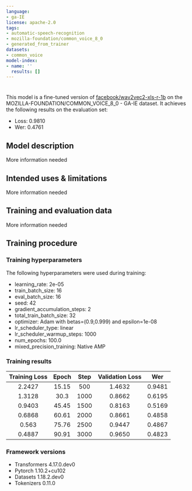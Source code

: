 ```yaml
---
language:
- ga-IE
license: apache-2.0
tags:
- automatic-speech-recognition
- mozilla-foundation/common_voice_8_0
- generated_from_trainer
datasets:
- common_voice
model-index:
- name: ''
  results: []
---
```


<!-- This model card has been generated automatically according to the information the Trainer had access to. You
should probably proofread and complete it, then remove this comment. -->

# 

This model is a fine-tuned version of [facebook/wav2vec2-xls-r-1b](https://huggingface.co/facebook/wav2vec2-xls-r-1b) on the MOZILLA-FOUNDATION/COMMON_VOICE_8_0 - GA-IE dataset.
It achieves the following results on the evaluation set:
- Loss: 0.9810
- Wer: 0.4761

## Model description

More information needed

## Intended uses & limitations

More information needed

## Training and evaluation data

More information needed

## Training procedure

### Training hyperparameters

The following hyperparameters were used during training:
- learning_rate: 2e-05
- train_batch_size: 16
- eval_batch_size: 16
- seed: 42
- gradient_accumulation_steps: 2
- total_train_batch_size: 32
- optimizer: Adam with betas=(0.9,0.999) and epsilon=1e-08
- lr_scheduler_type: linear
- lr_scheduler_warmup_steps: 1000
- num_epochs: 100.0
- mixed_precision_training: Native AMP

### Training results

| Training Loss | Epoch | Step | Validation Loss | Wer    |
|:-------------:|:-----:|:----:|:---------------:|:------:|
| 2.2427        | 15.15 | 500  | 1.4632          | 0.9481 |
| 1.3128        | 30.3  | 1000 | 0.8662          | 0.6195 |
| 0.9403        | 45.45 | 1500 | 0.8163          | 0.5169 |
| 0.6868        | 60.61 | 2000 | 0.8661          | 0.4858 |
| 0.563         | 75.76 | 2500 | 0.9447          | 0.4867 |
| 0.4887        | 90.91 | 3000 | 0.9650          | 0.4823 |


### Framework versions

- Transformers 4.17.0.dev0
- Pytorch 1.10.2+cu102
- Datasets 1.18.2.dev0
- Tokenizers 0.11.0

